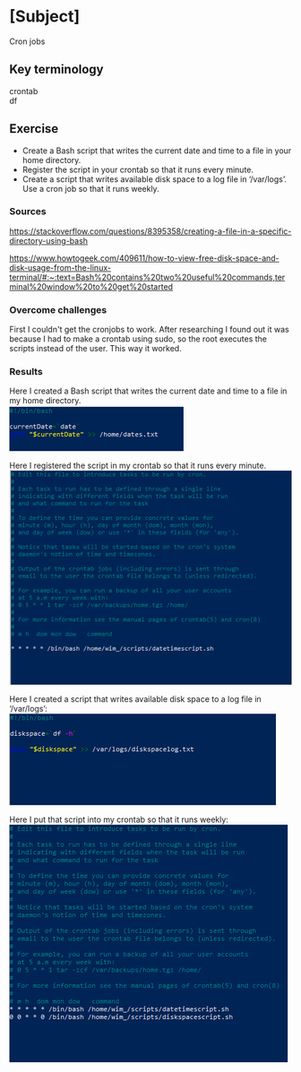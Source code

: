 # [Subject]
Cron jobs

## Key terminology
crontab  
df

## Exercise

* Create a Bash script that writes the current date and time to a file in your home directory.
* Register the script in your crontab so that it runs every minute.
* Create a script that writes available disk space to a log file in ‘/var/logs’. Use a cron job so that it runs weekly.

### Sources
https://stackoverflow.com/questions/8395358/creating-a-file-in-a-specific-directory-using-bash

https://www.howtogeek.com/409611/how-to-view-free-disk-space-and-disk-usage-from-the-linux-terminal/#:~:text=Bash%20contains%20two%20useful%20commands,terminal%20window%20to%20get%20started

### Overcome challenges
First I couldn't get the cronjobs to work. After researching I found out it was because I had to make a crontab using sudo, so the root executes the scripts instead of the user. This way it worked.  

### Results
Here I created a Bash script that writes the current date and time to a file in my home directory.  
![screenshot](/00_includes/Linux/LNX-08/LNX-08-datetime-script.PNG)  

Here I registered the script in my crontab so that it runs every minute.  
![screenshot](/00_includes/Linux/LNX-08/LNX-08-crontab.PNG)  

Here I created a script that writes available disk space to a log file in ‘/var/logs’:  
![screenshot](/00_includes/Linux/LNX-08/LNX-08-diskspacescript.PNG)  

Here I put that script into my crontab so that it runs weekly:  
![screenshot](/00_includes/Linux/LNX-08/LNX-08-crontab2.PNG)  




